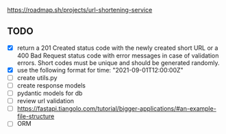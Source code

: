 https://roadmap.sh/projects/url-shortening-service

## TODO

- [x] return a 201 Created status code with the newly created short URL or a 400 Bad Request status code with error messages in case of validation errors. Short codes must be unique and should be generated randomly.
- [x] use the following format for time: "2021-09-01T12:00:00Z"
- [ ] create utils.py
- [ ] create response models
- [ ] pydantic models for db
- [ ] review url validation
- [ ] https://fastapi.tiangolo.com/tutorial/bigger-applications/#an-example-file-structure
- [ ] ORM